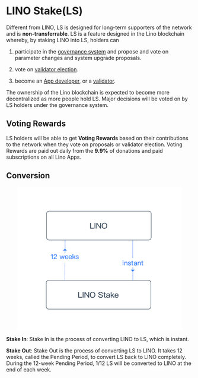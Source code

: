 # LINO Stake(LS)

Different from LINO, LS is designed for long-term supporters of the network and is **non-transferrable**. LS is a feature designed in the Lino blockchain whereby, by staking LINO into LS, holders can

1. participate in the [governance system](../blockchain/governance.html) and propose and vote on parameter changes and system upgrade proposals.

2. vote on [validator election](../blockchain/validator.html).

3. become an [App developer](../blockchain/developer.html), or a [validator](../blockchain/validator.html).

The ownership of the Lino blockchain is expected to become more decentralized as more people hold LS. Major decisions will be voted on by LS holders under the governance system.

## Voting Rewards

LS holders will be able to get **Voting Rewards** based on their contributions to the network when they vote on proposals or validator election. Voting Rewards are paid out daily from the **9.9%** of donations and paid subscriptions on all Lino Apps.

## Conversion

<p align="center" style="text-align: center;"><img align="center" src="../.vuepress/public/ls.jpg" /></p>

**Stake In**: Stake In is the process of converting LINO to LS, which is instant.

**Stake Out**: Stake Out is the process of converting LS to LINO. It takes 12 weeks, called the Pending Period, to convert LS back to LINO completely. During the 12-week Pending Period, 1/12 LS will be converted to LINO at the end of each week.
